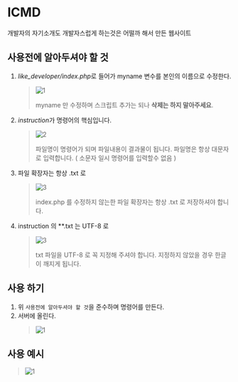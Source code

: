 # ICMD
개발자의 자기소개도 개발자스럽게 하는것은 어떨까 해서 만든 웹사이트

## 사용전에 알아두셔야 할 것
1. *like_developer/index.php*로 들어가 myname 변수를 본인의 이름으로 수정한다.
    > ![1](http://postfiles9.naver.net/MjAxNzAzMjZfMTQ2/MDAxNDkwNDU0NjM1MzAw.ocu7q2kfVyxrlri0OR9msY5C8YBV4hcCr6ndNwHeHMkg.r44l9nQ-I6SI_0nXxJvkAjhopPqvflO_gz83dDuQUP8g.PNG.kyechan99/1.PNG?type=w1)
    >
    > myname 만 수정하며 스크립트 추가는 되나 **삭제는 하지 말아주세요**.

2. *instruction*가 명령어의 핵심입니다.
    > ![2](http://postfiles3.naver.net/MjAxNzAzMjZfMTk3/MDAxNDkwNDU0NjM1NTk4.VtYqkbZvS1GzldKAFXWCooVcSHkpxuMyw3KCTQt6kkEg.uv_lgCVsdkEEUkTFo0anLlUusN5oq7rC052zezxknnYg.PNG.kyechan99/2.PNG?type=w1)
    >
    > 파일명이 명령어가 되며 파일내용이 결과물이 됩니다.
    > 파일명은 항상 대문자로 입력합니다. ( 소문자 일시 명령어를 입력할수 없음 )

3. 파일 확장자는 항상 .txt 로
    > ![3](http://postfiles13.naver.net/MjAxNzAzMjZfMjAz/MDAxNDkwNDU0NjM1ODc1.6AttftYBVkt1GCnktrGPuN-SavRc2YZ8g3UnRrT9Fiwg.ztKE1dDuni7YomMwFES1Cvl4wjEijL-UibbbpTNaLwkg.PNG.kyechan99/3.PNG?type=w1)
    >
    > index.php 를 수정하지 않는한 파일 확장자는 항상 .txt 로 저장하셔야 합니다.

3. instruction 의 **.txt 는 UTF-8 로
    > ![3](http://postfiles13.naver.net/MjAxNzAzMjZfMjcy/MDAxNDkwNDU0NjM2MDk1.o_zvPvgRmPG6NsbrAFtZMHs03rdVNO0oq7DHHcupNFMg.JWZeT7VAVyKBgeg6F7aOTGmZi-c0FYcHdf8RO_WTOJwg.PNG.kyechan99/4.PNG?type=w1)
    >
    > txt 파일을 UTF-8 로 꼭 지정해 주셔야 합니다.
    > 지정하지 않았을 경우 한글이 깨지게 됩니다.

## 사용 하기
1. 위 ```사용전에 알아두셔야 할 것```을 준수하며 명령어를 만든다.
2. 서버에 올린다.
    > ![1](http://postfiles4.naver.net/MjAxNzAzMjZfMTI5/MDAxNDkwNDU1NTQxMDg2.t3tsrxYdnCpANKq9Fb2Eun78SUnOtFvC3N0PwZADPmEg.o4yiNdAPg7QClenw0_7hBWePaHyWA06QHv5ZOxtgojMg.PNG.kyechan99/%EC%BA%A1%EC%B2%98.PNG?type=w1)

## 사용 예시
  > ![1](http://postfiles2.naver.net/MjAxNzAzMjZfNjEg/MDAxNDkwNDU0NjM2NDAz.uECa_daa4gC3Zq0fB3FsQtVQt2V73v7C52n_fTp7xNAg.cvbx9kbVZM-DXc4ZJ4jjvlHH0MteDETly9desWFrZ8sg.PNG.kyechan99/5.png?type=w1)
